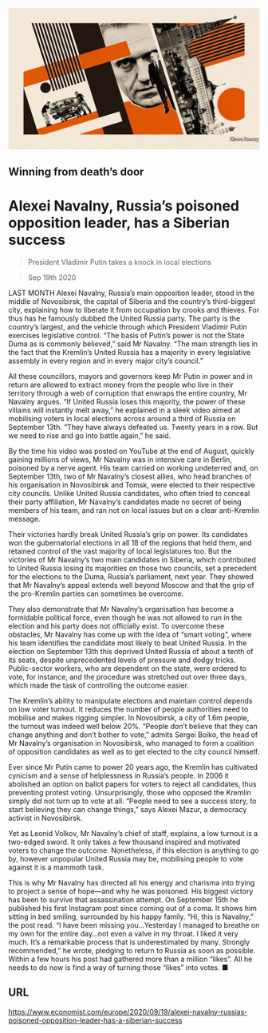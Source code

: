 ![](./images/20200919_EUD001_0.jpg)

## Winning from death’s door

# Alexei Navalny, Russia’s poisoned opposition leader, has a Siberian success

> President Vladimir Putin takes a knock in local elections

> Sep 19th 2020

LAST MONTH Alexei Navalny, Russia’s main opposition leader, stood in the middle of Novosibirsk, the capital of Siberia and the country’s third-biggest city, explaining how to liberate it from occupation by crooks and thieves. For thus has he famously dubbed the United Russia party. The party is the country’s largest, and the vehicle through which President Vladimir Putin exercises legislative control. “The basis of Putin’s power is not the State Duma as is commonly believed,” said Mr Navalny. “The main strength lies in the fact that the Kremlin’s United Russia has a majority in every legislative assembly in every region and in every major city’s council.”

All these councillors, mayors and governors keep Mr Putin in power and in return are allowed to extract money from the people who live in their territory through a web of corruption that enwraps the entire country, Mr Navalny argues. “If United Russia loses this majority, the power of these villains will instantly melt away,” he explained in a sleek video aimed at mobilising voters in local elections across around a third of Russia on September 13th. “They have always defeated us. Twenty years in a row. But we need to rise and go into battle again,” he said.

By the time his video was posted on YouTube at the end of August, quickly gaining millions of views, Mr Navalny was in intensive care in Berlin, poisoned by a nerve agent. His team carried on working undeterred and, on September 13th, two of Mr Navalny’s closest allies, who head branches of his organisation in Novosibirsk and Tomsk, were elected to their respective city councils. Unlike United Russia candidates, who often tried to conceal their party affiliation, Mr Navalny’s candidates made no secret of being members of his team, and ran not on local issues but on a clear anti-Kremlin message.

Their victories hardly break United Russia’s grip on power. Its candidates won the gubernatorial elections in all 18 of the regions that held them, and retained control of the vast majority of local legislatures too. But the victories of Mr Navalny’s two main candidates in Siberia, which contributed to United Russia losing its majorities on those two councils, set a precedent for the elections to the Duma, Russia’s parliament, next year. They showed that Mr Navalny’s appeal extends well beyond Moscow and that the grip of the pro-Kremlin parties can sometimes be overcome.

They also demonstrate that Mr Navalny’s organisation has become a formidable political force, even though he was not allowed to run in the election and his party does not officially exist. To overcome these obstacles, Mr Navalny has come up with the idea of “smart voting”, where his team identifies the candidate most likely to beat United Russia. In the election on September 13th this deprived United Russia of about a tenth of its seats, despite unprecedented levels of pressure and dodgy tricks. Public-sector workers, who are dependent on the state, were ordered to vote, for instance, and the procedure was stretched out over three days, which made the task of controlling the outcome easier.

The Kremlin’s ability to manipulate elections and maintain control depends on low voter turnout. It reduces the number of people authorities need to mobilise and makes rigging simpler. In Novosibirsk, a city of 1.6m people, the turnout was indeed well below 20%. “People don’t believe that they can change anything and don’t bother to vote,” admits Sergei Boiko, the head of Mr Navalny’s organisation in Novosibirsk, who managed to form a coalition of opposition candidates as well as to get elected to the city council himself.

Ever since Mr Putin came to power 20 years ago, the Kremlin has cultivated cynicism and a sense of helplessness in Russia’s people. In 2006 it abolished an option on ballot papers for voters to reject all candidates, thus preventing protest voting. Unsurprisingly, those who opposed the Kremlin simply did not turn up to vote at all. “People need to see a success story, to start believing they can change things,” says Alexei Mazur, a democracy activist in Novosibirsk.

Yet as Leonid Volkov, Mr Navalny’s chief of staff, explains, a low turnout is a two-edged sword. It only takes a few thousand inspired and motivated voters to change the outcome. Nonetheless, if this election is anything to go by, however unpopular United Russia may be, mobilising people to vote against it is a mammoth task.

This is why Mr Navalny has directed all his energy and charisma into trying to project a sense of hope—and why he was poisoned. His biggest victory has been to survive that assassination attempt. On September 15th he published his first Instagram post since coming out of a coma. It shows him sitting in bed smiling, surrounded by his happy family. “Hi, this is Navalny,” the post read. “I have been missing you…Yesterday I managed to breathe on my own for the entire day…not even a valve in my throat. I liked it very much. It’s a remarkable process that is underestimated by many. Strongly recommended,” he wrote, pledging to return to Russia as soon as possible. Within a few hours his post had gathered more than a million “likes”. All he needs to do now is find a way of turning those “likes” into votes. ■

## URL

https://www.economist.com/europe/2020/09/19/alexei-navalny-russias-poisoned-opposition-leader-has-a-siberian-success
